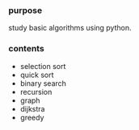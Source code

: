 ### purpose

study basic algorithms using python.

### contents

* selection sort
* quick sort
* binary search
* recursion
* graph
* dijkstra
* greedy
